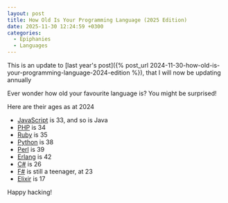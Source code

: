 ```yaml
---
layout: post
title: How Old Is Your Programming Language (2025 Edition)
date: 2025-11-30 12:24:59 +0300
categories:
  - Epiphanies
  - Languages
---
```


This is an update to [last year's post]({% post_url 2024-11-30-how-old-is-your-programming-language-2024-edition %}), that I will now be updating annually

Ever wonder how old your favourite language is? You might be surprised!

Here are their ages as at 2024

  * [JavaScript](https://en.wikipedia.org/wiki/JavaScript) is 33, and so is Java
  * [PHP](https://en.wikipedia.org/wiki/PHP) is 34
  * [Ruby](https://en.wikipedia.org/wiki/Ruby_(programming_language)) is 35
  * [Python](https://en.wikipedia.org/wiki/Python_(programming_language)) is 38
  * [Perl](https://en.wikipedia.org/wiki/F_Sharp_(programming_language)) is 39
  * [Erlang](https://en.wikipedia.org/wiki/Erlang_(programming_language)) is 42
  * [C#](https://en.wikipedia.org/wiki/C_Sharp_(programming_language)#Versions) is 26
  * [F#](https://en.wikipedia.org/wiki/F_Sharp_(programming_language)) is still a teenager, at 23
  * [Elixir](https://en.wikipedia.org/wiki/Elixir_(programming_language)) is 17

Happy hacking!
